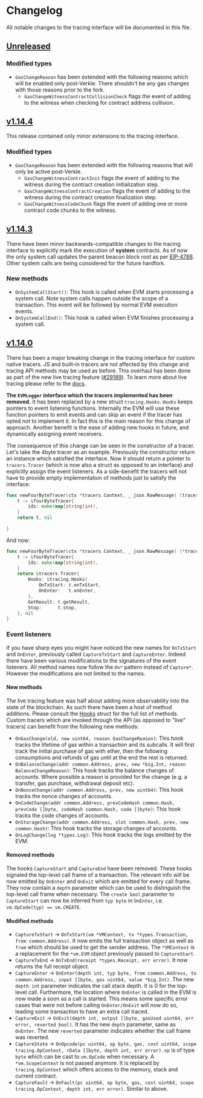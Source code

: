 # Changelog

All notable changes to the tracing interface will be documented in this file.

## [Unreleased]

### Modified types

- `GasChangeReason` has been extended with the following reasons which will be enabled only post-Verkle. There shouldn't be any gas changes with those reasons prior to the fork.
  - `GasChangeWitnessContractCollisionCheck` flags the event of adding to the witness when checking for contract address collision.

## [v1.14.4]

This release contained only minor extensions to the tracing interface.

### Modified types

- `GasChangeReason` has been extended with the following reasons that will only be active post-Verkle.
  - `GasChangeWitnessContractInit` flags the event of adding to the witness during the contract creation initialization step.
  - `GasChangeWitnessContractCreation` flags the event of adding to the witness during the contract creation finalization step.
  - `GasChangeWitnessCodeChunk` flags the event of adding one or more contract code chunks to the witness.

## [v1.14.3]

There have been minor backwards-compatible changes to the tracing interface to explicitly mark the execution of **system** contracts. As of now the only system call updates the parent beacon block root as per [EIP-4788](https://eips.ethereum.org/EIPS/eip-4788). Other system calls are being considered for the future hardfork.

### New methods

- `OnSystemCallStart()`: This hook is called when EVM starts processing a system call. Note system calls happen outside the scope of a transaction. This event will be followed by normal EVM execution events.
- `OnSystemCallEnd()`: This hook is called when EVM finishes processing a system call.

## [v1.14.0]

There has been a major breaking change in the tracing interface for custom native tracers. JS and built-in tracers are not affected by this change and tracing API methods may be used as before. This overhaul has been done as part of the new live tracing feature ([#29189](https://github.com/ethereum/go-ethereum/pull/29189)). To learn more about live tracing please refer to the [docs](https://geth.ethereum.org/docs/developers/evm-tracing/live-tracing).

**The `EVMLogger` interface which the tracers implemented has been removed.** It has been replaced by a new struct `tracing.Hooks`. `Hooks` keeps pointers to event listening functions. Internally the EVM will use these function pointers to emit events and can skip an event if the tracer has opted not to implement it. In fact this is the main reason for this change of approach. Another benefit is the ease of adding new hooks in future, and dynamically assigning event receivers.

The consequence of this change can be seen in the constructor of a tracer. Let's take the 4byte tracer as an example. Previously the constructor return an instance which satisfied the interface. Now it should return a pointer to `tracers.Tracer` (which is now also a struct as opposed to an interface) and explicitly assign the event listeners. As a side-benefit the tracers will not have to provide empty implementation of methods just to satisfy the interface:

```go
func newFourByteTracer(ctx *tracers.Context, _ json.RawMessage) (tracers.Tracer, error) {
	t := &fourByteTracer{
		ids: make(map[string]int),
	}
	return t, nil

}
```

And now:

```go
func newFourByteTracer(ctx *tracers.Context, _ json.RawMessage) (*tracers.Tracer, error) {
	t := &fourByteTracer{
		ids: make(map[string]int),
	}
	return &tracers.Tracer{
		Hooks: &tracing.Hooks{
			OnTxStart: t.onTxStart,
			OnEnter:   t.onEnter,
		},
		GetResult: t.getResult,
		Stop:      t.stop,
	}, nil
}
```

### Event listeners

If you have sharp eyes you might have noticed the new names for `OnTxStart` and `OnEnter`, previously called `CaptureTxStart` and `CaptureEnter`. Indeed there have been various modifications to the signatures of the event listeners. All method names now follow the `On*` pattern instead of `Capture*`. However the modifications are not limited to the names.

#### New methods

The live tracing feature was half about adding more observability into the state of the blockchain. As such there have been a host of method additions. Please consult the [Hooks](./hooks.go) struct for the full list of methods. Custom tracers which are invoked through the API (as opposed to "live" tracers) can benefit from the following new methods:

- `OnGasChange(old, new uint64, reason GasChangeReason)`: This hook tracks the lifetime of gas within a transaction and its subcalls. It will first track the initial purchase of gas with ether, then the following consumptions and refunds of gas until at the end the rest is returned.
- `OnBalanceChange(addr common.Address, prev, new *big.Int, reason BalanceChangeReason)`: This hook tracks the balance changes of accounts. Where possible a reason is provided for the change (e.g. a transfer, gas purchase, withdrawal deposit etc).
- `OnNonceChange(addr common.Address, prev, new uint64)`: This hook tracks the nonce changes of accounts.
- `OnCodeChange(addr common.Address, prevCodeHash common.Hash, prevCode []byte, codeHash common.Hash, code []byte)`: This hook tracks the code changes of accounts.
- `OnStorageChange(addr common.Address, slot common.Hash, prev, new common.Hash)`: This hook tracks the storage changes of accounts.
- `OnLogChange(log *types.Log)`: This hook tracks the logs emitted by the EVM.

#### Removed methods

The hooks `CaptureStart` and `CaptureEnd` have been removed. These hooks signaled the top-level call frame of a transaction. The relevant info will be now emitted by `OnEnter` and `OnExit` which are emitted for every call frame. They now contain a `depth` parameter which can be used to distinguish the top-level call frame when necessary. The `create bool` parameter to `CaptureStart` can now be inferred from `typ byte` in `OnEnter`, i.e. `vm.OpCode(typ) == vm.CREATE`.

#### Modified methods

- `CaptureTxStart` -> `OnTxStart(vm *VMContext, tx *types.Transaction, from common.Address)`. It now emits the full transaction object as well as `from` which should be used to get the sender address. The `*VMContext` is a replacement for the `*vm.EVM` object previously passed to `CaptureStart`.
- `CaptureTxEnd` -> `OnTxEnd(receipt *types.Receipt, err error)`. It now returns the full receipt object.
- `CaptureEnter` -> `OnEnter(depth int, typ byte, from common.Address, to common.Address, input []byte, gas uint64, value *big.Int)`. The new `depth int` parameter indicates the call stack depth. It is 0 for the top-level call. Furthermore, the location where `OnEnter` is called in the EVM is now made a soon as a call is started. This means some specific error cases that were not before calling `OnEnter/OnExit` will now do so, leading some transaction to have an extra call traced.
- `CaptureExit` -> `OnExit(depth int, output []byte, gasUsed uint64, err error, reverted bool)`. It has the new `depth` parameter, same as `OnEnter`. The new `reverted` parameter indicates whether the call frame was reverted.
- `CaptureState` -> `OnOpcode(pc uint64, op byte, gas, cost uint64, scope tracing.OpContext, rData []byte, depth int, err error)`. `op` is of type `byte` which can be cast to `vm.OpCode` when necessary. A `*vm.ScopeContext` is not passed anymore. It is replaced by `tracing.OpContext` which offers access to the memory, stack and current contract.
- `CaptureFault` -> `OnFault(pc uint64, op byte, gas, cost uint64, scope tracing.OpContext, depth int, err error)`. Similar to above.

[unreleased]: https://github.com/ethereum/go-ethereum/compare/v1.14.8...master
[v1.14.0]: https://github.com/ethereum/go-ethereum/releases/tag/v1.14.0
[v1.14.3]: https://github.com/ethereum/go-ethereum/releases/tag/v1.14.3
[v1.14.4]: https://github.com/ethereum/go-ethereum/releases/tag/v1.14.4
